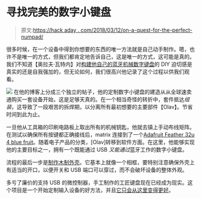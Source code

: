 # 寻找完美的数字小键盘

> 原文:[https://hack aday . com/2018/03/12/on-a-quest-for-the-perfect-numpad/](https://hackaday.com/2018/03/12/on-a-quest-for-the-perfect-numpad/)

很多时候，在一个设备中得到你想要的东西的唯一方法就是自己动手制作。嗯，也许不是唯一的方式，但我们都肯定地告诉自己，这是唯一的方式，这可能是真的。我们不知道【奥拉夫·瓦特内】对[构建他自己的蓝牙机械数字键盘](http://equalpasta.com/2017/10/29/making-a-bluetooth-numpad-part-1-soldering-and-parts/)的 DIY 迫切感是真实的还是自我强加的，但无论如何，我们很高兴他记录了这个过程以供我们观看。

[![](../Images/27c294902f02aa43e9fa247669cf22bd.png)](https://hackaday.com/wp-content/uploads/2018/03/btkbd_detail.jpg) 在他的博客上分成三个独立的帖子，他的定制数字小键盘的建造从从全球速卖通购买一套设备开始，这是足够天真的。在一个相当奇怪的转折中，套件抵达*组装*，这导致了一段艰苦的拆焊期，以分离所有最初想要的主要部件【Olav】。节省时间到此为止。

一旦他从工具箱的印刷电路板上取出所有的机械钥匙，他就去镇上手动布线矩阵。在测试以确保所有按键都正确接线后，matrix 连接到了一个[Adafruit Feather 32u 4 blue fruit](https://learn.adafruit.com/adafruit-feather-32u4-bluefruit-le/overview)。随着电子产品的分类，[Olav]转移到软件方面。在这里，他能够实现他的主要目标之一，拥有一个既能通过 USB *又能通过*蓝牙工作的数字小键盘。

流程的最后一步是[制作木制外壳](http://equalpasta.com/2017/11/24/making-a-bluetooth-numpad-part-3-enclosure/)。它基本上就像一个相框，要特别注意确保外壳上有适当的开口，以便开关和 USB 端口可以穿过，而不会破坏设备的整体外观。

多亏了廉价的支持 USB 的微控制器，手工制作的工匠键盘现在已经成为现实。这个项目是一个开始定制输入设备的好方法，并且[它只会从这里变得更好](https://hackaday.com/2017/11/10/an-awesome-open-mechanical-keyboard/)。